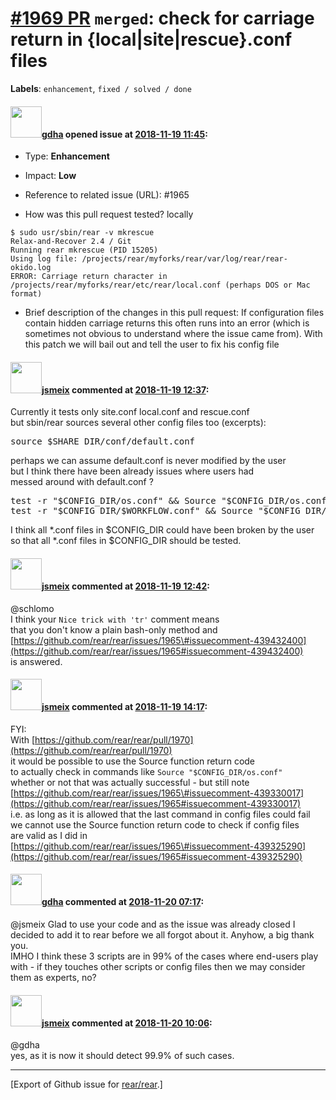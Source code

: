 [\#1969 PR](https://github.com/rear/rear/pull/1969) `merged`: check for carriage return in {local|site|rescue}.conf files
=========================================================================================================================

**Labels**: `enhancement`, `fixed / solved / done`

#### <img src="https://avatars.githubusercontent.com/u/888633?u=cdaeb31efcc0048d3619651aa18dd4b76e636b21&v=4" width="50">[gdha](https://github.com/gdha) opened issue at [2018-11-19 11:45](https://github.com/rear/rear/pull/1969):

-   Type: **Enhancement**

-   Impact: **Low**

-   Reference to related issue (URL): \#1965

-   How was this pull request tested? locally

<!-- -->

    $ sudo usr/sbin/rear -v mkrescue
    Relax-and-Recover 2.4 / Git
    Running rear mkrescue (PID 15205)
    Using log file: /projects/rear/myforks/rear/var/log/rear/rear-okido.log
    ERROR: Carriage return character in /projects/rear/myforks/rear/etc/rear/local.conf (perhaps DOS or Mac format)

-   Brief description of the changes in this pull request: If
    configuration files contain hidden carriage returns this often runs
    into an error (which is sometimes not obvious to understand where
    the issue came from). With this patch we will bail out and tell the
    user to fix his config file

#### <img src="https://avatars.githubusercontent.com/u/1788608?u=925fc54e2ce01551392622446ece427f51e2f0ce&v=4" width="50">[jsmeix](https://github.com/jsmeix) commented at [2018-11-19 12:37](https://github.com/rear/rear/pull/1969#issuecomment-439879054):

Currently it tests only site.conf local.conf and rescue.conf  
but sbin/rear sources several other config files too (excerpts):

<pre>
source $SHARE_DIR/conf/default.conf
</pre>

perhaps we can assume default.conf is never modified by the user  
but I think there have been already issues where users had  
messed around with default.conf ?

<pre>
test -r "$CONFIG_DIR/os.conf" && Source "$CONFIG_DIR/os.conf" || true
test -r "$CONFIG_DIR/$WORKFLOW.conf" && Source "$CONFIG_DIR/$WORKFLOW.conf" || true
</pre>

I think all \*.conf files in $CONFIG\_DIR could have been broken by the
user  
so that all \*.conf files in $CONFIG\_DIR should be tested.

#### <img src="https://avatars.githubusercontent.com/u/1788608?u=925fc54e2ce01551392622446ece427f51e2f0ce&v=4" width="50">[jsmeix](https://github.com/jsmeix) commented at [2018-11-19 12:42](https://github.com/rear/rear/pull/1969#issuecomment-439880297):

@schlomo  
I think your `Nice trick with 'tr'` comment means  
that you don't know a plain bash-only method and  
[https://github.com/rear/rear/issues/1965\#issuecomment-439432400](https://github.com/rear/rear/issues/1965#issuecomment-439432400)  
is answered.

#### <img src="https://avatars.githubusercontent.com/u/1788608?u=925fc54e2ce01551392622446ece427f51e2f0ce&v=4" width="50">[jsmeix](https://github.com/jsmeix) commented at [2018-11-19 14:17](https://github.com/rear/rear/pull/1969#issuecomment-439907344):

FYI:  
With
[https://github.com/rear/rear/pull/1970](https://github.com/rear/rear/pull/1970)  
it would be possible to use the Source function return code  
to actually check in commands like `Source "$CONFIG_DIR/os.conf"`  
whether or not that was actually successful - but still note  
[https://github.com/rear/rear/issues/1965\#issuecomment-439330017](https://github.com/rear/rear/issues/1965#issuecomment-439330017)  
i.e. as long as it is allowed that the last command in config files
could fail  
we cannot use the Source function return code to check if config files  
are valid as I did in  
[https://github.com/rear/rear/issues/1965\#issuecomment-439325290](https://github.com/rear/rear/issues/1965#issuecomment-439325290)

#### <img src="https://avatars.githubusercontent.com/u/888633?u=cdaeb31efcc0048d3619651aa18dd4b76e636b21&v=4" width="50">[gdha](https://github.com/gdha) commented at [2018-11-20 07:17](https://github.com/rear/rear/pull/1969#issuecomment-440169055):

@jsmeix Glad to use your code and as the issue was already closed I
decided to add it to rear before we all forgot about it. Anyhow, a big
thank you.  
IMHO I think these 3 scripts are in 99% of the cases where end-users
play with - if they touches other scripts or config files then we may
consider them as experts, no?

#### <img src="https://avatars.githubusercontent.com/u/1788608?u=925fc54e2ce01551392622446ece427f51e2f0ce&v=4" width="50">[jsmeix](https://github.com/jsmeix) commented at [2018-11-20 10:06](https://github.com/rear/rear/pull/1969#issuecomment-440216304):

@gdha  
yes, as it is now it should detect 99.9% of such cases.

------------------------------------------------------------------------

\[Export of Github issue for
[rear/rear](https://github.com/rear/rear).\]
